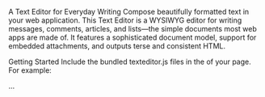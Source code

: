 A Text Editor for Everyday Writing
Compose beautifully formatted text in your web application. This Text Editor is a WYSIWYG editor for writing messages, comments, articles, and lists—the simple documents most web apps are made of. It features a sophisticated document model, support for embedded attachments, and outputs terse and consistent HTML.


Getting Started
Include the bundled texteditor.js files in the <head> of your page.
For example:
<head>
   …
  <script type="text/javascript" src="texteditor.js "></script>
</head>



